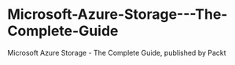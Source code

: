 # Microsoft-Azure-Storage---The-Complete-Guide
Microsoft Azure Storage - The Complete Guide, published by Packt
